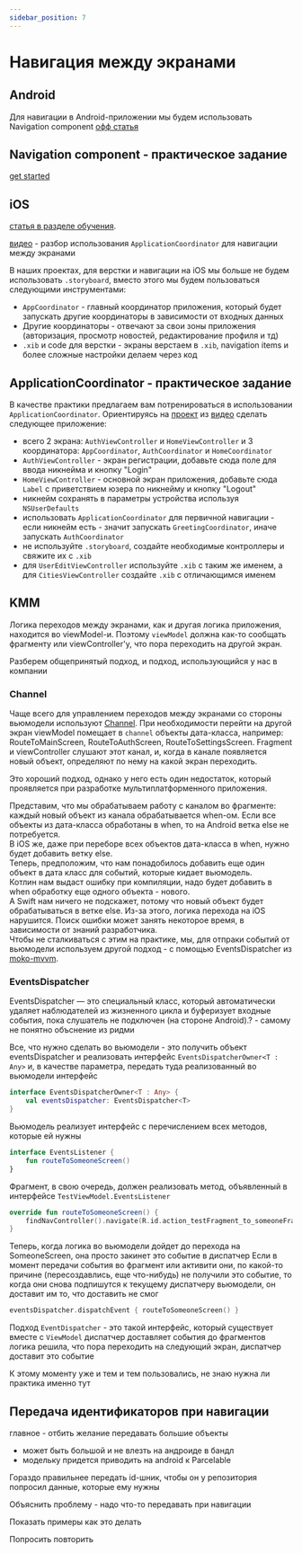 ```yaml
---
sidebar_position: 7
---
```


# Навигация между экранами

## Android 

Для навигации в Android-приложении мы будем использовать Navigation component
[офф статья](https://developer.android.com/guide/navigation)

## Navigation component - практическое задание
[get started](https://developer.android.com/guide/navigation/navigation-getting-started)

## iOS

[статья в разделе обучения](/learning/ios/navigation).

[видео](https://www.youtube.com/watch?v=Pt9TGFzLVzc) - разбор использования `ApplicationCoordinator` для навигации между экранами

В наших проектах, для верстки и навигации на iOS мы больше не будем использовать `.storyboard`, вместо этого мы будем пользоваться следующими инструментами:
- `AppCoordinator` - главный координатор приложения, который будет запускать другие координаторы в зависимости от входных данных
- Другие координаторы - отвечают за свои зоны приложения (авторизация, просмотр новостей, редактирование профиля и тд)
- `.xib` и code для верстки - экраны верстаем в `.xib`, navigation items и более сложные настройки делаем через код

## ApplicationCoordinator - практическое задание

В качестве практики предлагаем вам потренироваться в использовании `ApplicationCoordinator`. Ориентируясь на [проект](https://github.com/pegurov/CoordinatorsDemo) из [видео](https://www.youtube.com/watch?v=Pt9TGFzLVzc) сделать следующее приложение:
- всего 2 экрана: `AuthViewController` и `HomeViewController` и 3 координатора: `AppCoordinator`, `AuthCoordinator` и `HomeCoordinator`
- `AuthViewController` - экран регистрации, добавьте сюда поле для ввода никнейма и кнопку "Login"
- `HomeViewController` - основной экран приложения, добавьте сюда `Label` с приветствием юзера по никнейму и кнопку "Logout"
- никнейм сохранять в параметры устройства используя `NSUserDefaults`
- использовать `ApplicationCoordinator` для первичной навигации - если никнейм есть - значит запускать `GreetingCoordinator`, иначе запускать `AuthCoordinator`
- не используйте `.storyboard`, создайте необходимые контроллеры и свяжите их с `.xib`
- для `UserEditViewController` используйте `.xib` с таким же именем, а для `CitiesViewController` создайте `.xib` с отличающимся именем

## KMM
Логика переходов между экранами, как и другая логика приложения, находится во viewModel-и. Поэтому `viewModel` должна как-то сообщать фрагменту или viewController'y, что пора переходить на другой экран.

Разберем общепринятый подход, и подход, использующийся у нас в компании

### Channel

Чаще всего для управлением переходов между экранами со стороны вьюмодели используют [Channel](https://kotlinlang.org/docs/channels.html). При необходимости перейти на другой экран viewModel помещает в `channel` объекты дата-класса, например: RouteToMainScreen, RouteToAuthScreen, RouteToSettingsScreen. Fragment и viewController слушают этот канал, и, когда в канале появляется новый объект, определяют по нему на какой экран переходить.

Это хороший подход, однако у него есть один недостаток, который проявляется при разработке мультиплатформенного приложения.

Представим, что мы обрабатываем работу с каналом во фрагменте: каждый новый объект из канала обрабатывается when-ом. Если все объекты из дата-класса обработаны в when, то на Android ветка else не потребуется.  
В iOS же, даже при переборе всех объектов дата-класса в when, нужно будет добавить ветку else.  
Теперь, предположим, что нам понадобилось добавить еще один объект в дата класс для событий, которые кидает вьюмодель.  
Котлин нам выдаст ошибку при компиляции, надо будет добавить в when обработку еще одного объекта - нового.  
А Swift нам ничего не подскажет, потому что новый объект будет обрабатываться в ветке else. Из-за этого, логика перехода на iOS нарушится. Поиск ошибки может занять некоторое время, в зависимости от знаний разработчика.  
Чтобы не сталкиваться с этим на практике, мы, для отпраки событий от вьюмодели используем другой подход - с помощью EventsDispatcher из [moko-mvvm](https://github.com/icerockdev/moko-mvvm).  

### EventsDispatcher

EventsDispatcher — это специальный класс, который автоматически удаляет наблюдателей из жизненного цикла и буферизует входные события, пока слушатель не подключен (на стороне Android).? - самому не понятно объснение из ридми

Все, что нужно сделать во вьюмодели - это получить объект eventsDispatcher и реализовать интерфейс `EventsDispatcherOwner<T : Any>` и, в качестве параметра, передать туда реализованный во вьюмодели интерфейс 
```kotlin
interface EventsDispatcherOwner<T : Any> {
    val eventsDispatcher: EventsDispatcher<T>
}
```

Вьюмодель реализует интерфейс с перечислением всех методов, которые ей нужны 

```kotlin 
interface EventsListener {
    fun routeToSomeoneScreen()
}
```

Фрагмент, в свою очередь, должен реализовать метод, объявленный в интерфейсе `TestViewModel.EventsListener`

```kotlin
override fun routeToSomeoneScreen() {
    findNavController().navigate(R.id.action_testFragment_to_someoneFragment)
}
```

Теперь, когда логика во вьюмодели дойдет до перехода на SomeoneScreen, она просто закинет это событие в диспатчер
Если в момент передачи события во фрагмент или активити они, по какой-то причине (пересоздавлись, еще что-нибудь) не получили это событие, то когда они снова подпишутся к текущему диспатчеру вьюмодели, он доставит им то, что доставить не смог

``` kotlin
eventsDispatcher.dispatchEvent { routeToSomeoneScreen() }
```

Подход `EventDispatcher` - это такой интерфейс, который существует вместе с `ViewModel`
диспатчер доставляет события до фрагментов
логика решила, что пора переходить на следующий экран, диспатчер доставит это событие 

К этому моменту уже и тем и тем пользовались, не знаю нужна ли практика именно тут

## Передача идентификаторов при навигации

главное - отбить желание передавать большие объекты
- может быть большой и не влезть на андроиде в бандл
- модельку придется приводить на android к Parcelable

Гораздо правильнее передать id-шник, чтобы он у репозитория попросил данные, которые ему нужны  

Объяснить проблему - надо что-то передавать при навигации

Показать примеры как это делать 

Попросить повторить 